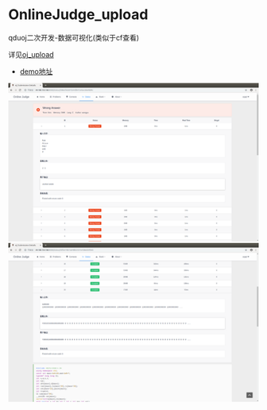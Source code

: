# OnlineJudge_upload
qduoj二次开发-数据可视化(类似于cf查看)

详见[oj_upload](https://github.com/mxzf0213/OnlineJudge_upload/tree/master/oj_upload)

* [demo地址](http://39.108.133.166:8080)

![img1](./pic/pic1.png)
![img2](./pic/pic2.png)
